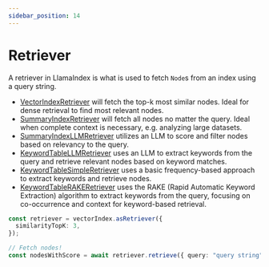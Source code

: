 ```yaml
---
sidebar_position: 14
---
```


# Retriever

A retriever in LlamaIndex is what is used to fetch `Node`s from an index using a query string.

- [VectorIndexRetriever](../api/classes/VectorIndexRetriever.md) will fetch the top-k most similar nodes. Ideal for dense retrieval to find most relevant nodes.
- [SummaryIndexRetriever](../api/classes/SummaryIndexRetriever.md) will fetch all nodes no matter the query. Ideal when complete context is necessary, e.g. analyzing large datasets.
- [SummaryIndexLLMRetriever](../api/classes/SummaryIndexLLMRetriever.md) utilizes an LLM to score and filter nodes based on relevancy to the query.
- [KeywordTableLLMRetriever](../api/classes/KeywordTableLLMRetriever.md) uses an LLM to extract keywords from the query and retrieve relevant nodes based on keyword matches.
- [KeywordTableSimpleRetriever](../api/classes/KeywordTableSimpleRetriever.md) uses a basic frequency-based approach to extract keywords and retrieve nodes.
- [KeywordTableRAKERetriever](../api/classes/KeywordTableRAKERetriever.md) uses the RAKE (Rapid Automatic Keyword Extraction) algorithm to extract keywords from the query, focusing on co-occurrence and context for keyword-based retrieval.

```typescript
const retriever = vectorIndex.asRetriever({
  similarityTopK: 3,
});

// Fetch nodes!
const nodesWithScore = await retriever.retrieve({ query: "query string" });
```
